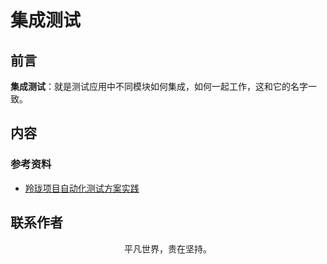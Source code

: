 # 集成测试

## 前言

**集成测试**：就是测试应用中不同模块如何集成，如何一起工作，这和它的名字一致。

## 内容

### 参考资料

- [羚珑项目自动化测试方案实践](https://mp.weixin.qq.com/s/Ta7SFF3IPtW8itZnQypeBA)

## 联系作者

<div align="center">
    <p>
        平凡世界，贵在坚持。
    </p>
    <img :src="$withBase('/about/contact.png')" />
</div>
